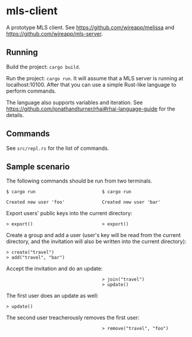 # mls-client

A prototype MLS client. See <https://github.com/wireapp/melissa> and
<https://github.com/wireapp/mls-server>.

## Running

Build the project: `cargo build`.

Run the project: `cargo run`. It will assume that a MLS server is running at
localhost:10100. After that you can use a simple Rust-like language to
perform commands.

The language also supports variables and iteration. See
https://github.com/jonathandturner/rhai#rhai-language-guide for the details.

## Commands

See `src/repl.rs` for the list of commands.

## Sample scenario

The following commands should be run from two terminals.

    $ cargo run                         $ cargo run

    Created new user 'foo'              Created new user 'bar'

Export users' public keys into the current directory:

    > export()                          > export()

Create a group and add a user (user's key will be read from the current
directory, and the invitation will also be written into the current
directory):

    > create("travel")
    > add("travel", "bar")

Accept the invitation and do an update:

                                        > join("travel")
                                        > update()

The first user does an update as well:

    > update()

The second user treacherously removes the first user:

                                        > remove("travel", "foo")
